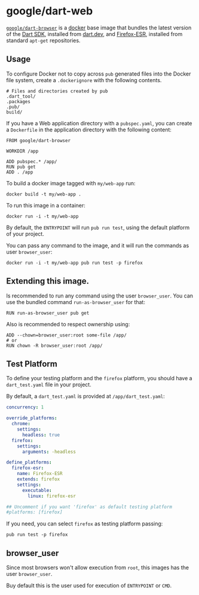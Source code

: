 # google/dart-web

[`google/dart-browser`](https://hub.docker.com/r/google/dart-browser) is a
[docker](https://docker.com) base image that bundles the latest version
of the [Dart SDK](https://dart.dev), installed from
[dart.dev](https://dart.dev/get-dart), and 
[Firefox-ESR](https://www.mozilla.org/en-US/firefox/enterprise/),
installed from standard `apt-get` repositories.

## Usage

To configure Docker not to copy across `pub` generated files into the Docker
file system, create a `.dockerignore` with the following contents.

    # Files and directories created by pub
    .dart_tool/
    .packages
    .pub/
    build/

If you have a Web application directory with a `pubspec.yaml`,
you can create a `Dockerfile` in the application directory with the
following content:

    FROM google/dart-browser

    WORKDIR /app

    ADD pubspec.* /app/
    RUN pub get
    ADD . /app

To build a docker image tagged with `my/web-app` run:

    docker build -t my/web-app .

To run this image in a container:

    docker run -i -t my/web-app

By default, the `ENTRYPOINT` will run `pub run test`, using the default
platform of your project.

You can pass any command to the image, and it will run the commands as
user `browser_user`:

    docker run -i -t my/web-app pub run test -p firefox

## Extending this image.

Is recommended to run any command using the user `browser_user`. You
can use the bundled command `run-as-browser_user` for that:

    RUN run-as-browser_user pub get

Also is recommended to respect ownership using:

    ADD --chown=browser_user:root some-file /app/
    # or
    RUN chown -R browser_user:root /app/



## Test Platform

To define your testing platform and the `firefox` platform, you should
have a `dart_test.yaml` file in your project.
 
By default, a `dart_test.yaml` is provided at `/app/dart_test.yaml`:
```yaml
concurrency: 1

override_platforms:
  chrome:
    settings:
      headless: true
  firefox:
    settings:
      arguments: -headless

define_platforms:
  firefox-esr:
    name: Firefox-ESR
    extends: firefox
    settings:
      executable:
        linux: firefox-esr

## Uncomment if you want 'firefox' as default testing platform
#platforms: [firefox]
```

If you need, you can select `firefox` as testing platform passing:

    pub run test -p firefox

## browser_user

Since most browsers won't allow execution from `root`, this images has the user `browser_user`.

Buy default this is the user used for execution of `ENTRYPOINT` or `CMD`.
